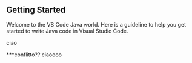## Getting Started

Welcome to the VS Code Java world. Here is a guideline to help you get started to write Java code in Visual Studio Code.

ciao

***conflitto??
ciaoooo 
